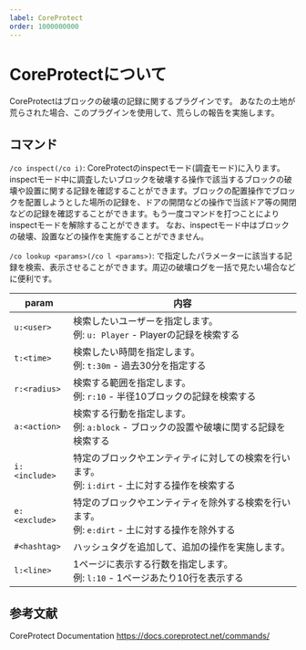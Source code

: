 ```yaml
---
label: CoreProtect
order: 1000000000
---
```

# CoreProtectについて

CoreProtectはブロックの破壊の記録に関するプラグインです。
あなたの土地が荒らされた場合、このプラグインを使用して、荒らしの報告を実施します。

## コマンド

`/co inspect(/co i)`: CoreProtectのinspectモード(調査モード)に入ります。inspectモード中に調査したいブロックを破壊する操作で該当するブロックの破壊や設置に関する記録を確認することができます。ブロックの配置操作でブロックを配置しようとした場所の記録を、ドアの開閉などの操作で当該ドア等の開閉などの記録を確認することができます。もう一度コマンドを打つことによりinspectモードを解除することができます。
なお、inspectモード中はブロックの破壊、設置などの操作を実施することができません。

`/co lookup <params>(/co l <params>)`: <params>で指定したパラメーターに該当する記録を検索、表示させることができます。周辺の破壊ログを一括で見たい場合などに便利です。

|param|内容|
|----|----|
|`u:<user>`|検索したいユーザーを指定します。<br>例: `u: Player` - Playerの記録を検索する|
|`t:<time>`|検索したい時間を指定します。<br>例: `t:30m` - 過去30分を指定する|
|`r:<radius>`|検索する範囲を指定します。<br>例: `r:10` - 半径10ブロックの記録を検索する|
|`a:<action>`|検索する行動を指定します。<br>例: `a:block` - ブロックの設置や破壊に関する記録を検索する|
|`i:<include>`|特定のブロックやエンティティに対しての検索を行います。<br>例: `i:dirt` - 土に対する操作を検索する|
|`e:<exclude>`|特定のブロックやエンティティを除外する検索を行います。<br>例: `e:dirt` - 土に対する操作を除外する|
|`#<hashtag>`|ハッシュタグを追加して、追加の操作を実施します。|
|`l:<line>`|1ページに表示する行数を指定します。<br>例: `l:10` - 1ページあたり10行を表示する|


## 参考文献

CoreProtect Documentation
https://docs.coreprotect.net/commands/
